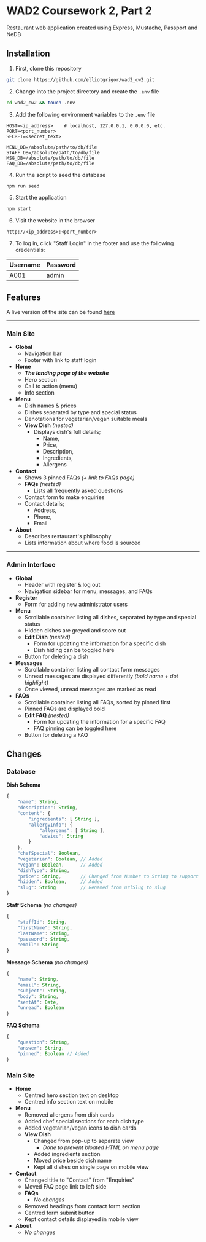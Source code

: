 # WAD2 Coursework 2, Part 2
Restaurant web application created using Express, Mustache, Passport and NeDB

## Installation
1. First, clone this repository
```bash
git clone https://github.com/elliotgrigor/wad2_cw2.git
```

2. Change into the project directory and create the `.env` file
```bash
cd wad2_cw2 && touch .env
```

3. Add the following environment variables to the `.env` file
```
HOST=<ip_address>    # localhost, 127.0.0.1, 0.0.0.0, etc.
PORT=<port_number>
SECRET=<secret_text>

MENU_DB=/absolute/path/to/db/file
STAFF_DB=/absolute/path/to/db/file
MSG_DB=/absolute/path/to/db/file
FAQ_DB=/absolute/path/to/db/file
```

4. Run the script to seed the database
```bash
npm run seed
```

5. Start the application
```bash
npm start
```

6. Visit the website in the browser
```
http://<ip_address>:<port_number>
```

7. To log in, click "Staff Login" in the footer and use the following credentials:

| Username | Password |
|----------|----------|
| A001     | admin    |

## Features

A live version of the site can be found [here](https://pingu-seafood-shack.herokuapp.com/)

---

### Main Site

- **Global**
	- Navigation bar
	- Footer with link to staff login
- **Home**
	- ***The landing page of the website***
	- Hero section
	- Call to action (menu)
	- Info section
- **Menu**
	- Dish names & prices
	- Dishes separated by type and special status
	- Denotations for vegetarian/vegan suitable meals
	- **View Dish** *(nested)*
		- Displays dish's full details;
			- Name,
			- Price,
			- Description,
			- Ingredients,
			- Allergens
- **Contact**
	- Shows 3 pinned FAQs *(+ link to FAQs page)*
	- **FAQs** *(nested)*
		- Lists all frequently asked questions
	- Contact form to make enquiries
	- Contact details;
		- Address,
		- Phone,
		- Email
- **About**
	- Describes restaurant's philosophy
	- Lists information about where food is sourced

---

### Admin Interface

- **Global**
	- Header with register & log out
	- Navigation sidebar for menu, messages, and FAQs
- **Register**
	- Form for adding new administrator users
- **Menu**
	- Scrollable container listing all dishes, separated by type and special status
	- Hidden dishes are greyed and score out
	- **Edit Dish** *(nested)*
		- Form for updating the information for a specific dish
		- Dish hiding can be toggled here
	- Button for deleting a dish
- **Messages**
	- Scrollable container listing all contact form messages
	- Unread messages are displayed differently *(bold name + dot highlight)*
	- Once viewed, unread messages are marked as read
- **FAQs**
	- Scrollable container listing all FAQs, sorted by pinned first
	- Pinned FAQs are displayed bold
	- **Edit FAQ** *(nested)*
		- Form for updating the information for a specific FAQ
		- FAQ pinning can be toggled here
	- Button for deleting a FAQ

## Changes

### Database

**Dish Schema**
```javascript
{
	"name": String,
	"description": String,
	"content": {
		"ingredients": [ String ],
		"allergyInfo": {
			"allergens": [ String ],
			"advice": String
		}
	},
	"chefSpecial": Boolean,
	"vegetarian": Boolean, // Added
	"vegan": Boolean,      // Added
	"dishType": String,
	"price": String,       // Changed from Number to String to support trailing 0s
	"hidden": Boolean,     // Added
	"slug": String         // Renamed from urlSlug to slug
}
```

**Staff Schema** *(no changes)*
```javascript
{
	"staffId": String,
	"firstName": String,
	"lastName": String,
	"password": String,
	"email": String
}
```

**Message Schema** *(no changes)*
```javascript
{
	"name": String,
	"email": String,
	"subject": String,
	"body": String,
	"sentAt": Date,
	"unread": Boolean
}
```

**FAQ Schema**
```javascript
{
	"question": String,
	"answer": String,
	"pinned": Boolean // Added
}
```

### Main Site

- **Home**
	- Centred hero section text on desktop
	- Centred info section text on mobile
- **Menu**
	- Removed allergens from dish cards
	- Added chef special sections for each dish type
	- Added vegetarian/vegan icons to dish cards
	- **View Dish**
		- Changed from pop-up to separate view
			- *Done to prevent bloated HTML on menu page*
		- Added ingredients section
		- Moved price beside dish name
		- Kept all dishes on single page on mobile view
- **Contact**
	- Changed title to "Contact" from "Enquiries"
	- Moved FAQ page link to left side
	- **FAQs**
		- *No changes*
	- Removed headings from contact form section
	- Centred form submit button
	- Kept contact details displayed in mobile view
- **About**
	- *No changes*

